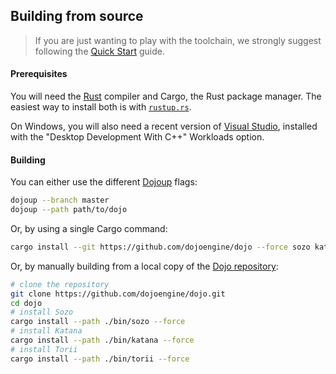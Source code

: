 ## Building from source

> If you are just wanting to play with the toolchain, we strongly suggest following the [Quick Start](/getting-started/quick-start.md) guide.

#### Prerequisites

You will need the [Rust](https://rust-lang.org) compiler and Cargo, the Rust package manager.
The easiest way to install both is with [`rustup.rs`](https://rustup.rs/).

On Windows, you will also need a recent version of [Visual Studio](https://visualstudio.microsoft.com/downloads/),
installed with the "Desktop Development With C++" Workloads option.

#### Building

You can either use the different [Dojoup](/toolchain/dojoup.md) flags:

```sh
dojoup --branch master
dojoup --path path/to/dojo
```

Or, by using a single Cargo command:

```sh
cargo install --git https://github.com/dojoengine/dojo --force sozo katana torii
```

Or, by manually building from a local copy of the [Dojo repository](https://github.com/dojoengine/dojo):

```sh
# clone the repository
git clone https://github.com/dojoengine/dojo.git
cd dojo
# install Sozo
cargo install --path ./bin/sozo --force
# install Katana
cargo install --path ./bin/katana --force
# install Torii
cargo install --path ./bin/torii --force
```
